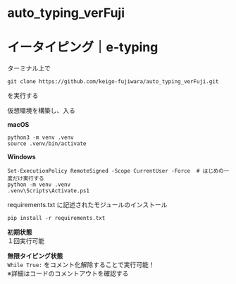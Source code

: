 # auto_typing_verFuji

# イータイピング｜e-typing
ターミナル上で  
```
git clone https://github.com/keigo-fujiwara/auto_typing_verFuji.git
```
を実行する  

仮想環境を構築し、入る  

**macOS**  
```
python3 -m venv .venv
source .venv/bin/activate
```

**Windows**  
```
Set-ExecutionPolicy RemoteSigned -Scope CurrentUser -Force  # はじめの一度だけ実行する
python -m venv .venv
.venv\Scripts\Activate.ps1
```
requirements.txt に記述されたモジュールのインストール  
```
pip install -r requirements.txt
```

**初期状態**  
１回実行可能  

**無限タイピング状態**  
`While True:` をコメント化解除することで実行可能！  
※詳細はコードのコメントアウトを確認する  
